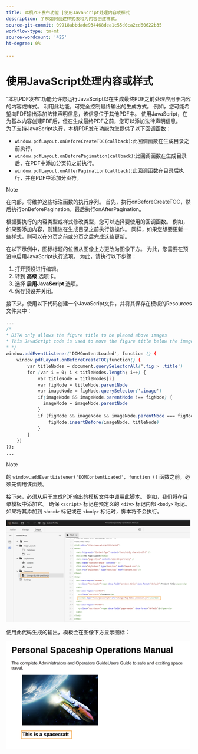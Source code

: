 ```yaml
---
title: 本机PDF发布功能 |使用JavaScript处理内容或样式
description: 了解如何创建样式表和为内容创建样式。
source-git-commit: 09918abbdade934468dea1c55d0ca2cd60622b35
workflow-type: tm+mt
source-wordcount: '425'
ht-degree: 0%

---
```



# 使用JavaScript处理内容或样式

“本机PDF发布”功能允许您运行JavaScript以在生成最终PDF之前处理应用于内容的内容或样式。 利用此功能，可完全控制最终输出的生成方式。 例如，您可能希望向PDF输出添加法律声明信息，该信息位于其他PDF中。 使用JavaScript，在为基本内容创建PDF后，但在生成最终PDF之前，您可以添加法律声明信息。\
为了支持JavaScript执行，本机PDF发布功能为您提供了以下回调函数：

* `window.pdfLayout.onBeforeCreateTOC(callback)`:此回调函数在生成目录之前执行。
* `window.pdfLayout.onBeforePagination(callback)`:此回调函数在生成目录后、在PDF中添加分页符之前执行。
* `window.pdfLayout.onAfterPagination(callback)`:此回调函数在目录后执行，并在PDF中添加分页符。

>[!NOTE]
>
>在内部，将维护这些标注函数的执行序列。 首先，执行onBeforeCreateTOC，然后执行onBeforePagination，最后执行onAfterPagination。

根据要执行的内容类型或样式修改类型，您可以选择要使用的回调函数。 例如，如果要添加内容，则建议在生成目录之前执行该操作。 同样，如果您想要更新一些样式，则可以在分页之前或分页之后完成这些更新。

在以下示例中，图标标题的位置从图像上方更改为图像下方。 为此，您需要在预设中启用JavaScript执行选项。 为此，请执行以下步骤：

1. 打开预设进行编辑。
1. 转到 **高级** 选项卡。
1. 选择 **启用JavaScript** 选项。
1. 保存预设并关闭。

接下来，使用以下代码创建一个JavaScript文件，并将其保存在模板的Resources文件夹中：

```css
...
/*
* DITA only allows the figure title to be placed above images 
* This JavaScript code is used to move the figure title below the image
* */
window.addEventListener('DOMContentLoaded', function () {
    window.pdfLayout.onBeforeCreateTOC(function() {
        var titleNodes = document.querySelectorAll('.fig > .title')
        for (var i = 0; i < titleNodes.length; i++) {
            var titleNode = titleNodes[i]
            var figNode = titleNode.parentNode
            var imageNode = figNode.querySelector('.image')
            if(imageNode && imageNode.parentNode !== figNode) {
              imageNode = imageNode.parentNode
            }
            if (figNode && imageNode && imageNode.parentNode === figNode) {
                figNode.insertBefore(imageNode, titleNode)
            }
        }
    })
});
...
```

>[!NOTE]
>
>的 `window.addEventListener('DOMContentLoaded', function ()` 函数之前，必须先调用该函数。

接下来，必须从用于生成PDF输出的模板文件中调用此脚本。 例如，我们将在目录模板中添加它。 确保 `<script>` 标记在预定义的 `<div>` 标记内部 `<body>` 标记。 如果将其添加到 `<head>` 标记或在 `<body>` 标记时，脚本将不会执行。

<img src="./assets/js-added-resources-template.png" width="500">

使用此代码生成的输出，模板会在图像下方显示图标：

<img src="./assets/fig-title-below-image.png" width="500">
